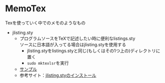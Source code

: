 # MemoTex
Texを使っていく中でのメモのようなもの  

* jlisting.sty
	- プログラムソースをTeXで記述したい時に便利なlistings.sty  
		ソースに日本語が入ってる場合はjlisting.styを使用する  
		- jlisting.styをlistings.styと同じ(もしくはその1つ上の)ディレクトリに置く
		- ```sudo mktexlsr```を実行
	- [サンプル](https://github.com/gwinevia/2016development/tree/master/HowToTex/Sample/jlisting)
	- 参考サイト：[jlisting.styのインストール](http://ie.u-ryukyu.ac.jp/e075729/2009/08/02/jlistingsty%E3%81%AE%E3%82%A4%E3%83%B3%E3%82%B9%E3%83%88%E3%83%BC%E3%83%AB/)
